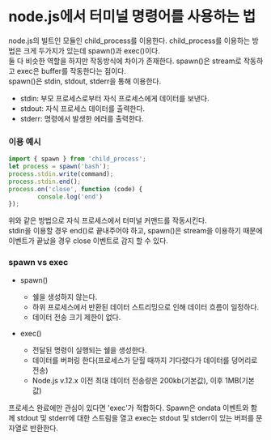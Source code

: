 # node.js에서 터미널 명령어를 사용하는 법
node.js의 빌트인 모듈인 child_process를 이용한다. child_process를 이용하는 방법은 크게 두가지가 있는데 spawn()과 exec()이다.   
둘 다 비슷한 역할을 하지만 작동방식에 차이가 존재한다. spawn()은 stream로 작동하고 exec은 buffer를 작동한다는 점이다.   
spawn()은 stdin, stdout, stderr을 통해 이용한다.
* stdin: 부모 프로세스로부터 자식 프로세스에게 데이터를 보낸다.
* stdout: 자식 프로세스 데이터를 출력한다.
* stderr: 명령에서 발생한 에러를 출력한다.

### 이용 예시
```javascript
import { spawn } from 'child_process';
let process = spawn('bash');
process.stdin.write(command);
process.stdin.end(); 
process.on('close', function (code) {
        console.log('end')
});
```
위와 같은 방법으로 자식 프로세스에서 터미널 커맨드를 작동시킨다.  
stdin을 이용할 경우 end()로 끝내주어야 하고, spawn()은 stream을 이용하기 때문에 이벤트가 끝났을 경우 close 이벤트로 감지 할 수 있다.

### spawn vs exec
* spawn()
  * 쉘을 생성하지 않는다.
  * 하위 프로세스에서 반환된 데이터 스트리밍으로 인해 데이터 흐름이 일정하다.
  * 데이터 전송 크기 제한이 없다.


* exec()
  * 전달된 명령이 실행되는 쉘을 생성한다.
  * 데이터를 버퍼링 한다(프로세스가 닫힐 때까지 기다렸다가 데이터를 덩어리로 전송)
  * Node.js v.12.x 이전 최대 데이터 전송량은 200kb(기본값), 이후 1MB(기본값)

프로세스 완료에만 관심이 있다면 'exec'가 적합하다. Spawn은 ondata 이벤트와 함께 stdout 및 stderr에 대한 스트림을 열고 exec는 stdout 및 stderr이 있는 버퍼를 문자열로 반환한다.

